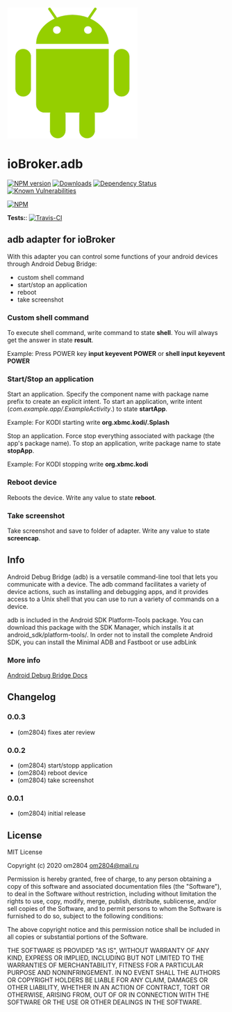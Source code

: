 ![Logo](admin/adb.png)
# ioBroker.adb

[![NPM version](http://img.shields.io/npm/v/iobroker.adb.svg)](https://www.npmjs.com/package/iobroker.adb)
[![Downloads](https://img.shields.io/npm/dm/iobroker.adb.svg)](https://www.npmjs.com/package/iobroker.adb)
[![Dependency Status](https://img.shields.io/david/om2804/iobroker.adb.svg)](https://david-dm.org/om2804/iobroker.adb)
[![Known Vulnerabilities](https://snyk.io/test/github/om2804/ioBroker.adb/badge.svg)](https://snyk.io/test/github/om2804/ioBroker.adb)

[![NPM](https://nodei.co/npm/iobroker.adb.png?downloads=true)](https://nodei.co/npm/iobroker.adb/)

**Tests:**: [![Travis-CI](http://img.shields.io/travis/om2804/ioBroker.adb/master.svg)](https://travis-ci.org/om2804/ioBroker.adb)

## adb adapter for ioBroker

With this adapter you can control some functions of your android devices through Android Debug Bridge:
- custom shell command
- start/stop an application
- reboot
- take screenshot

### Custom shell command

To execute shell command, write command to state **shell**. You will always get the answer in state **result**.

Example:
Press POWER key **input keyevent POWER** or **shell input keyevent POWER**

### Start/Stop an application

Start an application. Specify the component name with package name prefix to create an explicit intent.
To start an application, write intent (*com.example.app/.ExampleActivity*.) to state **startApp**. 

Example:  For KODI starting write **org.xbmc.kodi/.Splash**

Stop an application. Force stop everything associated with package (the app's package name).
To stop an application, write package name to state **stopApp**. 

Example: For KODI stopping write **org.xbmc.kodi**

### Reboot device

Reboots the device. Write any value to state **reboot**.

### Take screenshot

Take screenshot and save to folder of adapter. Write any value to state **screencap**.
  
## Info

Android Debug Bridge (adb) is a versatile command-line tool that lets you communicate with a device. The adb command facilitates a variety of device actions, such as installing and debugging apps, and it provides access to a Unix shell that you can use to run a variety of commands on a device.

adb is included in the Android SDK Platform-Tools package. You can download this package with the SDK Manager, which installs it at android_sdk/platform-tools/. In order not to install the complete Android SDK, you can install the  Minimal ADB and Fastboot or use adbLink

### More info

[Android Debug Bridge Docs](https://developer.android.com/studio/command-line/adb?hl=ru)

## Changelog

### 0.0.3
* (om2804) fixes ater review

### 0.0.2
* (om2804) start/stopp application
* (om2804) reboot device
* (om2804) take screenshot

### 0.0.1
* (om2804) initial release

## License
MIT License

Copyright (c) 2020 om2804 <om2804@mail.ru>

Permission is hereby granted, free of charge, to any person obtaining a copy
of this software and associated documentation files (the "Software"), to deal
in the Software without restriction, including without limitation the rights
to use, copy, modify, merge, publish, distribute, sublicense, and/or sell
copies of the Software, and to permit persons to whom the Software is
furnished to do so, subject to the following conditions:

The above copyright notice and this permission notice shall be included in all
copies or substantial portions of the Software.

THE SOFTWARE IS PROVIDED "AS IS", WITHOUT WARRANTY OF ANY KIND, EXPRESS OR
IMPLIED, INCLUDING BUT NOT LIMITED TO THE WARRANTIES OF MERCHANTABILITY,
FITNESS FOR A PARTICULAR PURPOSE AND NONINFRINGEMENT. IN NO EVENT SHALL THE
AUTHORS OR COPYRIGHT HOLDERS BE LIABLE FOR ANY CLAIM, DAMAGES OR OTHER
LIABILITY, WHETHER IN AN ACTION OF CONTRACT, TORT OR OTHERWISE, ARISING FROM,
OUT OF OR IN CONNECTION WITH THE SOFTWARE OR THE USE OR OTHER DEALINGS IN THE
SOFTWARE.